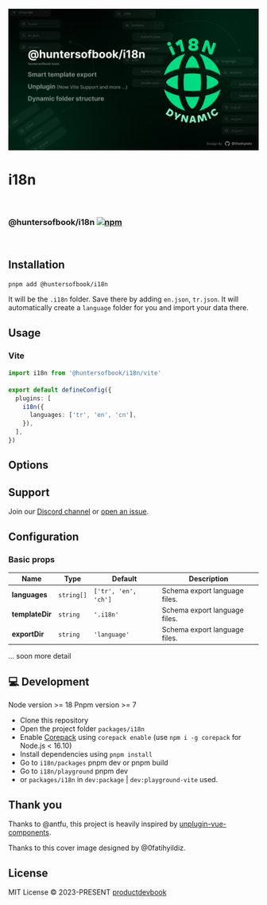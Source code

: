 ![alt text](https://github.com/huntersofbook/huntersofbook/blob/main/docs/public/images/i18n.png?raw=true)

# i18n
<br/>

### @huntersofbook/i18n [![npm](https://img.shields.io/npm/v/@huntersofbook/i18n.svg)](https://npmjs.com/package/@huntersofbook/i18n)
<br/>


## Installation

```bash
pnpm add @huntersofbook/i18n
```
It will be the `.i18n` folder. Save there by adding `en.json`, `tr.json`. It will automatically create a `language` folder for you and import your data there.

## Usage

### Vite

```ts
import i18n from '@huntersofbook/i18n/vite'

export default defineConfig({
  plugins: [
    i18n({
      languages: ['tr', 'en', 'cn'],
    }),
  ],
})
```

## Options
## Support

Join our [Discord channel](https://discord.gg/xAj9uqMrjC) or [open an issue](https://github.com/huntersofbook/huntersofbook/issues).

## Configuration

### Basic props

| Name | Type | Default | Description |
| --- | --- | --- | --- |
| **languages** | `string[]` | `['tr', 'en', 'ch']` | Schema export language files. |
| **templateDir** | `string` | `'.i18n'` | Schema export language files. |
| **exportDir** | `string` | `'language'` | Schema export language files. |
... soon more detail


## 💻 Development
Node version >= 18
Pnpm version >= 7

- Clone this repository
- Open the project folder `packages/i18n` 
- Enable [Corepack](https://github.com/nodejs/corepack) using `corepack enable` (use `npm i -g corepack` for Node.js < 16.10)
- Install dependencies using `pnpm install`
- Go to `i18n/packages` pnpm dev or pnpm build
- Go to `i18n/playground` pnpm dev
- or `packages/i18n` in `dev:package` | `dev:playground-vite` used.



## Thank you
Thanks to @antfu, this project is heavily inspired by [unplugin-vue-components](https://github.com/antfu/unplugin-vue-components).

Thanks to this cover image designed by @0fatihyildiz.


## License

MIT License © 2023-PRESENT [productdevbook](https://github.com/productdevbook)